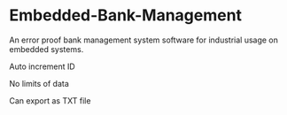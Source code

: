 # Embedded-Bank-Management
An error proof bank management system software for industrial usage on embedded systems.

Auto increment ID

No limits of data

Can export as TXT file
